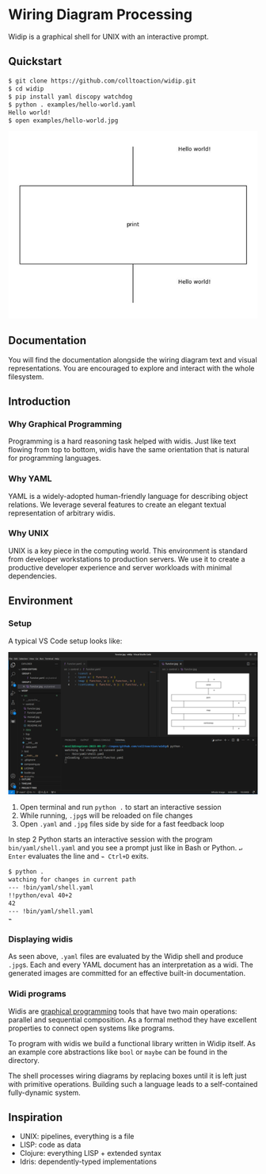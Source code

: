 # Wiring Diagram Processing
Widip is a graphical shell for UNIX with an interactive prompt.

## Quickstart

```
$ git clone https://github.com/colltoaction/widip.git
$ cd widip
$ pip install yaml discopy watchdog
$ python . examples/hello-world.yaml
Hello world!
$ open examples/hello-world.jpg
```

![](examples/hello-world.jpg)

## Documentation
You will find the documentation alongside the wiring diagram text and visual representations. You are encouraged to explore and interact with the whole filesystem.

## Introduction

### Why Graphical Programming

Programming is a hard reasoning task helped with widis. Just like text flowing from top to bottom, widis have the same orientation that is natural for programming languages.

### Why YAML

YAML is a widely-adopted human-friendly language for describing object relations. We leverage several features to create an elegant textual representation of arbitrary widis.

### Why UNIX

UNIX is a key piece in the computing world. This environment is standard from developer workstations to production servers. We use it to create a productive developer experience and server workloads with minimal dependencies.

## Environment
### Setup
A typical VS Code setup looks like:

![](examples/typical-vscode-setup.png)

1. Open terminal and run `python .` to start an interactive session
2. While running, `.jpg`s will be reloaded on file changes
3. Open `.yaml` and `.jpg` files side by side for a fast feedback loop

In step 2 Python starts an interactive session with the program `bin/yaml/shell.yaml` and you see a prompt just like in Bash or Python. `↵ Enter` evaluates the line and `⌁ Ctrl+D` exits.

```
$ python .
watching for changes in current path
--- !bin/yaml/shell.yaml
!!python/eval 40+2
42
--- !bin/yaml/shell.yaml
⌁
```

### Displaying widis
As seen above, `.yaml` files are evaluated by the Widip shell and produce `.jpg`s. Each and every YAML document has an interpretation as a widi. The generated images are committed for an effective built-in documentation.

### Widi programs
Widis are [graphical programming](https://graphicallinearalgebra.net/2015/04/26/adding-part-1-and-mr-fibonacci/) tools that have two main operations: parallel and sequential composition. As a formal method they have excellent properties to connect open systems like programs.

To program with widis we build a functional library written in Widip itself. As an example core abstractions like `bool` or `maybe` can be found in the [](src/data) directory.

The shell processes wiring diagrams by replacing boxes until it is left just with primitive operations. Building such a language leads to a self-contained fully-dynamic system.

## Inspiration

* UNIX: pipelines, everything is a file
* LISP: code as data
* Clojure: everything LISP + extended syntax
* Idris: dependently-typed implementations
